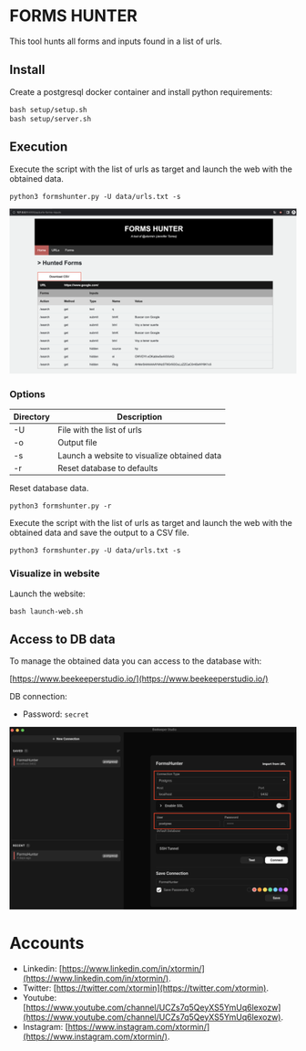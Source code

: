 # FORMS HUNTER

This tool hunts all forms and inputs found in a list of urls.

## Install

Create a postgresql docker container and install python requirements:
```
bash setup/setup.sh
bash setup/server.sh
```

## Execution

Execute the script with the list of urls as target and launch the web with the obtained data.
```
python3 formshunter.py -U data/urls.txt -s
```

![Forms displayed on the website](/images/webdata.png)

### Options

Directory            | Description
---------------------|------------
-U                   | File with the list of urls
-o                   | Output file
-s                   | Launch a website to visualize obtained data
-r                   | Reset database to defaults


Reset database data.
```
python3 formshunter.py -r
```

Execute the script with the list of urls as target and launch the web with the obtained data and save the output to a CSV file.
```
python3 formshunter.py -U data/urls.txt -s
```

### Visualize in website

Launch the website:
```
bash launch-web.sh
```

## Access to DB data

To manage the obtained data you can access to the database with:

[https://www.beekeeperstudio.io/](https://www.beekeeperstudio.io/)

DB connection:

- Password: `secret`

![Beekeeper DB connection](/images/beekeeper_config.png)

# Accounts

* Linkedin: [https://www.linkedin.com/in/xtormin/](https://www.linkedin.com/in/xtormin/).
* Twitter: [https://twitter.com/xtormin](https://twitter.com/xtormin).
* Youtube: [https://www.youtube.com/channel/UCZs7q5QeyXS5YmUq6lexozw](https://www.youtube.com/channel/UCZs7q5QeyXS5YmUq6lexozw).
* Instagram: [https://www.instagram.com/xtormin/](https://www.instagram.com/xtormin/).